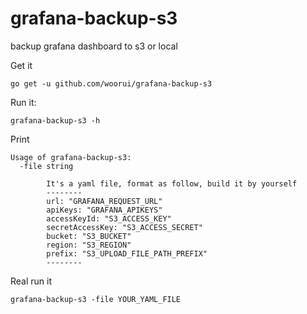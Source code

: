 # grafana-backup-s3
backup grafana dashboard to s3 or local

Get it

```
go get -u github.com/woorui/grafana-backup-s3
```

Run it:
```
grafana-backup-s3 -h  
```

Print
```
Usage of grafana-backup-s3:
  -file string
    
        It's a yaml file, format as follow, build it by yourself
        --------
        url: "GRAFANA_REQUEST_URL"
        apiKeys: "GRAFANA_APIKEYS"
        accessKeyId: "S3_ACCESS_KEY"
        secretAccessKey: "S3_ACCESS_SECRET"
        bucket: "S3_BUCKET"
        region: "S3_REGION"      
        prefix: "S3_UPLOAD_FILE_PATH_PREFIX"
        --------   
```

Real run it

```
grafana-backup-s3 -file YOUR_YAML_FILE
```